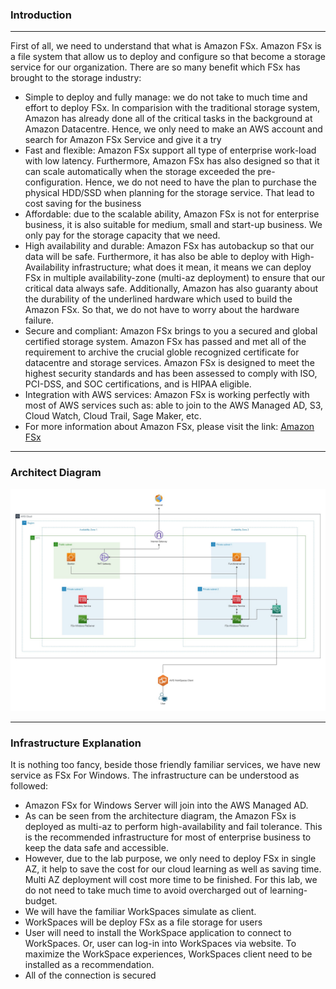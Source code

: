 ### Introduction
---
First of all, we need to understand that what is Amazon FSx. Amazon FSx is a file system that allow us to deploy and configure so that become a storage service for our organization. There are so many benefit which FSx has brought to the storage industry:
- Simple to deploy and fully manage: we do not take to much time and effort to deploy FSx. In comparision with the traditional storage system, Amazon has already done all of the critical tasks in the background at Amazon Datacentre. Hence, we only need to make an AWS account and search for Amazon FSx Service and give it a try
- Fast and flexible: Amazon FSx support all type of enterprise work-load with low latency. Furthermore, Amazon FSx has also designed so that it can scale automatically when the storage exceeded the pre-configuration. Hence, we do not need to have the plan to purchase the physical HDD/SSD when planning for the storage service. That lead to cost saving for the business 
- Affordable: due to the scalable ability, Amazon FSx is not for enterprise business, it is also suitable for medium, small and start-up business. We only pay for the storage capacity that we need.
- High availability and durable: Amazon FSx has autobackup so that our data will be safe. Furthermore, it has also be able to deploy with High-Availability infrastructure; what does it mean, it means we can deploy FSx in multiple availability-zone (multi-az deployment) to ensure that our critical data always safe. Additionally, Amazon has also guaranty about the durability of the underlined hardware which used to build the Amazon FSx. So that, we do not have to worry about the hardware failure. 
- Secure and compliant: Amazon FSx brings to you a secured and global certified storage system. Amazon FSx has passed and met all of the requirement to archive the crucial globle recognized certificate for datacentre and storage services. Amazon FSx is designed to meet the highest security standards and has been assessed to comply with ISO, PCI-DSS, and SOC certifications, and is HIPAA eligible.
- Integration with AWS services: Amazon FSx is working perfectly with most of AWS services such as: able to join to the AWS Managed AD, S3, Cloud Watch, Cloud Trail, Sage Maker, etc. 
- For more information about Amazon FSx, please visit the link: [Amazon FSx](https://aws.amazon.com/fsx/)

---
### Architect Diagram  

![FSx Windows File Server](../images/fsx-workspace-storage.jpg)  

---
### Infrastructure Explanation

It is nothing too fancy, beside those friendly familiar services, we have new service as FSx For Windows. The infrastructure can be understood as followed:
- Amazon FSx for Windows Server will join into the AWS Managed AD. 
- As can be seen from the architecture diagram, the Amazon FSx is deployed as multi-az to perform high-availability and fail tolerance. This is the recommended infrastructure for most of enterprise business to keep the data safe and accessible. 
- However, due to the lab purpose, we only need to deploy FSx in single AZ, it help to save the cost for our cloud learning as well as saving time. Multi AZ deployment will cost more time to be finished. For this lab, we do not need to take much time to avoid overcharged out of learning-budget. 
- We will have the familiar WorkSpaces simulate as client. 
- WorkSpaces will be deploy FSx as a file storage for users
- User will need to install the WorkSpace application to connect to WorkSpaces. Or, user can log-in into WorkSpaces via website. To maximize the WorkSpace experiences, WorkSpaces client need to be installed as a recommendation.
- All of the connection is secured